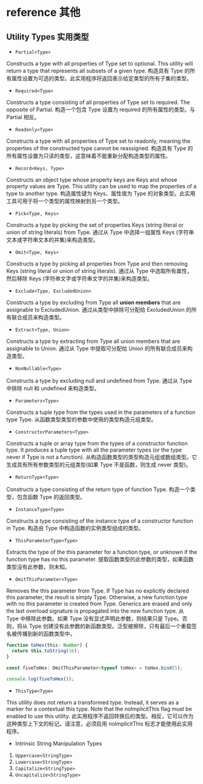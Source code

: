 # reference 其他

## Utility Types 实用类型

- `Partial<Type>`

Constructs a type with all properties of Type set to optional. This utility will return a type that represents all subsets of a given type.
构造具有 Type 的所有属性设置为可选的类型。此实用程序将返回表示给定类型的所有子集的类型。

- `Required<Type>`

Constructs a type consisting of all properties of Type set to required. The opposite of Partial.
构造一个包含 Type 设置为 required 的所有属性的类型。与 Partial 相反。

- `Readonly<Type>`

Constructs a type with all properties of Type set to readonly, meaning the properties of the constructed type cannot be reassigned.
构造具有 Type 的所有属性设置为只读的类型，这意味着不能重新分配构造类型的属性。

- `Record<Keys, Type>`

Constructs an object type whose property keys are Keys and whose property values are Type. This utility can be used to map the properties of a type to another type.
构造属性键为 Keys、属性值为 Type 的对象类型。此实用工具可用于将一个类型的属性映射到另一个类型。

- `Pick<Type, Keys>`

Constructs a type by picking the set of properties Keys (string literal or union of string literals) from Type.
通过从 Type 中选择一组属性 Keys (字符串文本或字符串文本的并集)来构造类型。

- `Omit<Type, Keys>`

Constructs a type by picking all properties from Type and then removing Keys (string literal or union of string literals).
通过从 Type 中选取所有属性，然后移除 Keys (字符串文字或字符串文字的并集)来构造类型。

- `Exclude<Type, ExcludedUnion>`

Constructs a type by excluding from Type all **union members** that are assignable to ExcludedUnion.
通过从类型中排除可分配给 ExcludedUnion 的所有联合成员来构造类型。

- `Extract<Type, Union>`

Constructs a type by extracting from Type all union members that are assignable to Union.
通过从 Type 中提取可分配给 Union 的所有联合成员来构造类型。

- `NonNullable<Type>`

Constructs a type by excluding null and undefined from Type.
通过从 Type 中排除 null 和 undefined 来构造类型。

- `Parameters<Type>`

Constructs a tuple type from the types used in the parameters of a function type Type.
从函数类型类型的参数中使用的类型构造元组类型。

- `ConstructorParameters<Type>`

Constructs a tuple or array type from the types of a constructor function type. It produces a tuple type with all the parameter types (or the type never if Type is not a function).
从构造函数类型的类型构造元组或数组类型。它生成具有所有参数类型的元组类型(如果 Type 不是函数，则生成 never 类型)。

- `ReturnType<Type>`

Constructs a type consisting of the return type of function Type.
构造一个类型，包含函数 Type 的返回类型。

- `InstanceType<Type>`

Constructs a type consisting of the instance type of a constructor function in Type.
构造由 Type 中构造函数的实例类型组成的类型。

- `ThisParameterType<Type>`

Extracts the type of the this parameter for a function type, or unknown if the function type has no this parameter.
提取函数类型的此参数的类型，如果函数类型没有此参数，则未知。

- `OmitThisParameter<Type>`

Removes the this parameter from Type. If Type has no explicitly declared this parameter, the result is simply Type. Otherwise, a new function type with no this parameter is created from Type. Generics are erased and only the last overload signature is propagated into the new function type.
从 Type 中移除此参数。如果 Type 没有显式声明此参数，则结果只是 Type。否则，将从 Type 创建没有此参数的新函数类型。泛型被擦除，只有最后一个重载签名被传播到新的函数类型中。

```ts
function toHex(this: Number) {
  return this.toString(16);
}
 
const fiveToHex: OmitThisParameter<typeof toHex> = toHex.bind(5);
 
console.log(fiveToHex());
```

- `ThisType<Type>`

This utility does not return a transformed type. Instead, it serves as a marker for a contextual this type. Note that the noImplicitThis flag must be enabled to use this utility.
此实用程序不返回转换后的类型。相反，它可以作为这种类型上下文的标记。请注意，必须启用 noImplicitThis 标志才能使用此实用程序。

- Intrinsic String Manipulation Types

1. `Uppercase<StringType>`
2. `Lowercase<StringType>`
3. `Capitalize<StringType>`
4. `Uncapitalize<StringType>`
